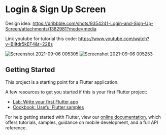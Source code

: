 # Login & Sign Up Screen

Design idea:
https://dribbble.com/shots/9354241-Login-and-Sign-Up-Screen/attachments/1382981?mode=media

Link youtube for tutorial this code:
https://www.youtube.com/watch?v=BIItdr5kEF4&t=228s

![Screenshot 2021-09-06 005305](https://user-images.githubusercontent.com/87581799/132140600-3269e615-2a39-4bb8-bc8d-276aaa6461ac.jpg)
![Screenshot 2021-09-06 005253](https://user-images.githubusercontent.com/87581799/132140599-61eaec44-eec6-4d2b-af7a-bcf0110ddc34.jpg)





## Getting Started

This project is a starting point for a Flutter application.

A few resources to get you started if this is your first Flutter project:

- [Lab: Write your first Flutter app](https://flutter.dev/docs/get-started/codelab)
- [Cookbook: Useful Flutter samples](https://flutter.dev/docs/cookbook)

For help getting started with Flutter, view our
[online documentation](https://flutter.dev/docs), which offers tutorials,
samples, guidance on mobile development, and a full API reference.
